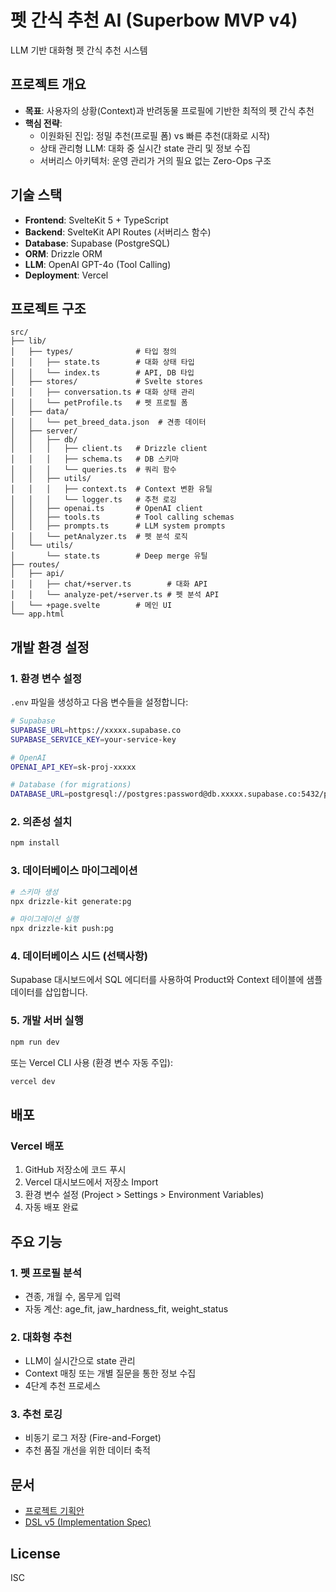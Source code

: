 # 펫 간식 추천 AI (Superbow MVP v4)

LLM 기반 대화형 펫 간식 추천 시스템

## 프로젝트 개요

- **목표**: 사용자의 상황(Context)과 반려동물 프로필에 기반한 최적의 펫 간식 추천
- **핵심 전략**:
  - 이원화된 진입: 정밀 추천(프로필 폼) vs 빠른 추천(대화로 시작)
  - 상태 관리형 LLM: 대화 중 실시간 state 관리 및 정보 수집
  - 서버리스 아키텍처: 운영 관리가 거의 필요 없는 Zero-Ops 구조

## 기술 스택

- **Frontend**: SvelteKit 5 + TypeScript
- **Backend**: SvelteKit API Routes (서버리스 함수)
- **Database**: Supabase (PostgreSQL)
- **ORM**: Drizzle ORM
- **LLM**: OpenAI GPT-4o (Tool Calling)
- **Deployment**: Vercel

## 프로젝트 구조

```
src/
├── lib/
│   ├── types/              # 타입 정의
│   │   ├── state.ts        # 대화 상태 타입
│   │   └── index.ts        # API, DB 타입
│   ├── stores/             # Svelte stores
│   │   ├── conversation.ts # 대화 상태 관리
│   │   └── petProfile.ts   # 펫 프로필 폼
│   ├── data/
│   │   └── pet_breed_data.json  # 견종 데이터
│   ├── server/
│   │   ├── db/
│   │   │   ├── client.ts   # Drizzle client
│   │   │   ├── schema.ts   # DB 스키마
│   │   │   └── queries.ts  # 쿼리 함수
│   │   ├── utils/
│   │   │   ├── context.ts  # Context 변환 유틸
│   │   │   └── logger.ts   # 추천 로깅
│   │   ├── openai.ts       # OpenAI client
│   │   ├── tools.ts        # Tool calling schemas
│   │   ├── prompts.ts      # LLM system prompts
│   │   └── petAnalyzer.ts  # 펫 분석 로직
│   └── utils/
│       └── state.ts        # Deep merge 유틸
├── routes/
│   ├── api/
│   │   ├── chat/+server.ts        # 대화 API
│   │   └── analyze-pet/+server.ts # 펫 분석 API
│   └── +page.svelte        # 메인 UI
└── app.html
```

## 개발 환경 설정

### 1. 환경 변수 설정

`.env` 파일을 생성하고 다음 변수들을 설정합니다:

```bash
# Supabase
SUPABASE_URL=https://xxxxx.supabase.co
SUPABASE_SERVICE_KEY=your-service-key

# OpenAI
OPENAI_API_KEY=sk-proj-xxxxx

# Database (for migrations)
DATABASE_URL=postgresql://postgres:password@db.xxxxx.supabase.co:5432/postgres
```

### 2. 의존성 설치

```bash
npm install
```

### 3. 데이터베이스 마이그레이션

```bash
# 스키마 생성
npx drizzle-kit generate:pg

# 마이그레이션 실행
npx drizzle-kit push:pg
```

### 4. 데이터베이스 시드 (선택사항)

Supabase 대시보드에서 SQL 에디터를 사용하여 Product와 Context 테이블에 샘플 데이터를 삽입합니다.

### 5. 개발 서버 실행

```bash
npm run dev
```

또는 Vercel CLI 사용 (환경 변수 자동 주입):

```bash
vercel dev
```

## 배포

### Vercel 배포

1. GitHub 저장소에 코드 푸시
2. Vercel 대시보드에서 저장소 Import
3. 환경 변수 설정 (Project > Settings > Environment Variables)
4. 자동 배포 완료

## 주요 기능

### 1. 펫 프로필 분석
- 견종, 개월 수, 몸무게 입력
- 자동 계산: age_fit, jaw_hardness_fit, weight_status

### 2. 대화형 추천
- LLM이 실시간으로 state 관리
- Context 매칭 또는 개별 질문을 통한 정보 수집
- 4단계 추천 프로세스

### 3. 추천 로깅
- 비동기 로그 저장 (Fire-and-Forget)
- 추천 품질 개선을 위한 데이터 축적

## 문서

- [프로젝트 기획안](docs/plan4.md)
- [DSL v5 (Implementation Spec)](docs/dsl5.md)

## License

ISC
